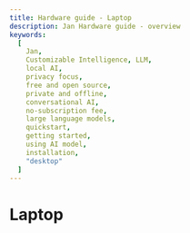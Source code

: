 ```yaml
---
title: Hardware guide - Laptop
description: Jan Hardware guide - overview
keywords:
  [
    Jan,
    Customizable Intelligence, LLM,
    local AI,
    privacy focus,
    free and open source,
    private and offline,
    conversational AI,
    no-subscription fee,
    large language models,
    quickstart,
    getting started,
    using AI model,
    installation,
    "desktop"
  ]
---
```


# Laptop
